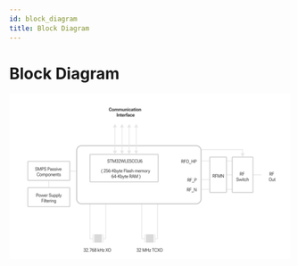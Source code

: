 ```yaml
---
id: block_diagram
title: Block Diagram
---
```

# Block Diagram

![title image](./assets/block-diagram.png)